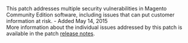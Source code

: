 This patch addresses multiple security vulnerabilities in Magento Community Edition software, including issues that can put customer information at risk. - Added May 14, 2015  
More information about the individual issues addressed by this patch is available in the patch [release notes](http://merch.docs.magento.com/ce/user_guide/Magento_Community_Edition_User_Guide.html#magento/patch-releases-2015.html).
